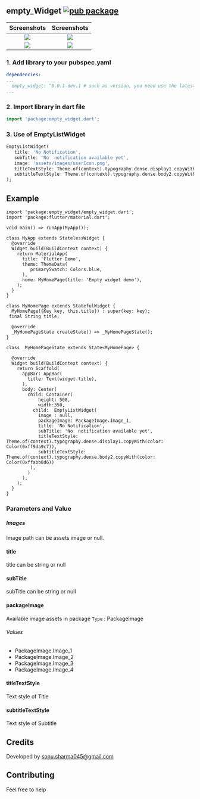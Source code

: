 ## empty_Widget  [![pub package](https://img.shields.io/pub/v/empty_widget?color=blue)](https://pub.dev/packages/empty_widget)

Screenshots               |  Screenshots
:-------------------------:|:-------------------------:
![](https://github.com/TheAlphamerc/empty_widget/blob/master/screenshots/screen1.jpg?raw=true)  |  ![](https://github.com/TheAlphamerc/empty_widget/blob/master/screenshots/screen2.jpg?raw=true)
![](https://github.com/TheAlphamerc/empty_widget/blob/master/screenshots/screen3.jpg?raw=true)  |  ![](https://github.com/TheAlphamerc/empty_widget/blob/master/screenshots/screen4.jpg?raw=true)

### 1. Add library to your pubspec.yaml

```yaml
dependencies:
...
  empty_widget: ^0.0.1-dev.1 # such as version, you need use the latest version of pub.
...
```

### 2. Import library in dart file

```dart
import 'package:empty_widget.dart';
```

### 3. Use of EmptyListWidget

```dart
EmptyListWidget(
   title: 'No Notification',
   subTitle: 'No  notification available yet',
   image: 'assets/images/userIcon.png',
   titleTextStyle: Theme.of(context).typography.dense.display1.copyWith(color: Color(0xff9da9c7)),
   subtitleTextStyle: Theme.of(context).typography.dense.body2.copyWith(color: Color(0xffabb8d6))
);
```
## Example

```
import 'package:empty_widget/empty_widget.dart';
import 'package:flutter/material.dart';

void main() => runApp(MyApp());

class MyApp extends StatelessWidget {
  @override
  Widget build(BuildContext context) {
    return MaterialApp(
      title: 'Flutter Demo',
      theme: ThemeData(
         primarySwatch: Colors.blue,
      ),
      home: MyHomePage(title: 'Empty widget demo'),
    );
  }
}

class MyHomePage extends StatefulWidget {
  MyHomePage({Key key, this.title}) : super(key: key);
 final String title;

  @override
  _MyHomePageState createState() => _MyHomePageState();
}

class _MyHomePageState extends State<MyHomePage> {

  @override
  Widget build(BuildContext context) {
    return Scaffold(
      appBar: AppBar(
        title: Text(widget.title),
      ),
      body: Center(
        child: Container(
            height: 500,
            width:350,
          child:  EmptyListWidget(
            image : null,
            packageImage: PackageImage.Image_1,
            title: 'No Notification',
            subTitle: 'No  notification available yet',
            titleTextStyle: Theme.of(context).typography.dense.display1.copyWith(color: Color(0xff9da9c7)),
            subtitleTextStyle: Theme.of(context).typography.dense.body2.copyWith(color: Color(0xffabb8d6))
         ),
        )
      ),
    );
  }
}
```

### Parameters and Value
#####  Images
Image path can be assets image or null.

#### title
title can be string or null

#### subTitle
subTitle can be string or null

#### packageImage
Available image assets in package ```Type``` : PackageImage
###### Values
* PackageImage.Image_1
* PackageImage.Image_2
* PackageImage.Image_3
* PackageImage.Image_4

#### titleTextStyle
Text style of Title

#### subtitleTextStyle
Text style of Subtitle

## Credits
Developed by sonu.sharma045@gmail.com

## Contributing
Feel free to help


